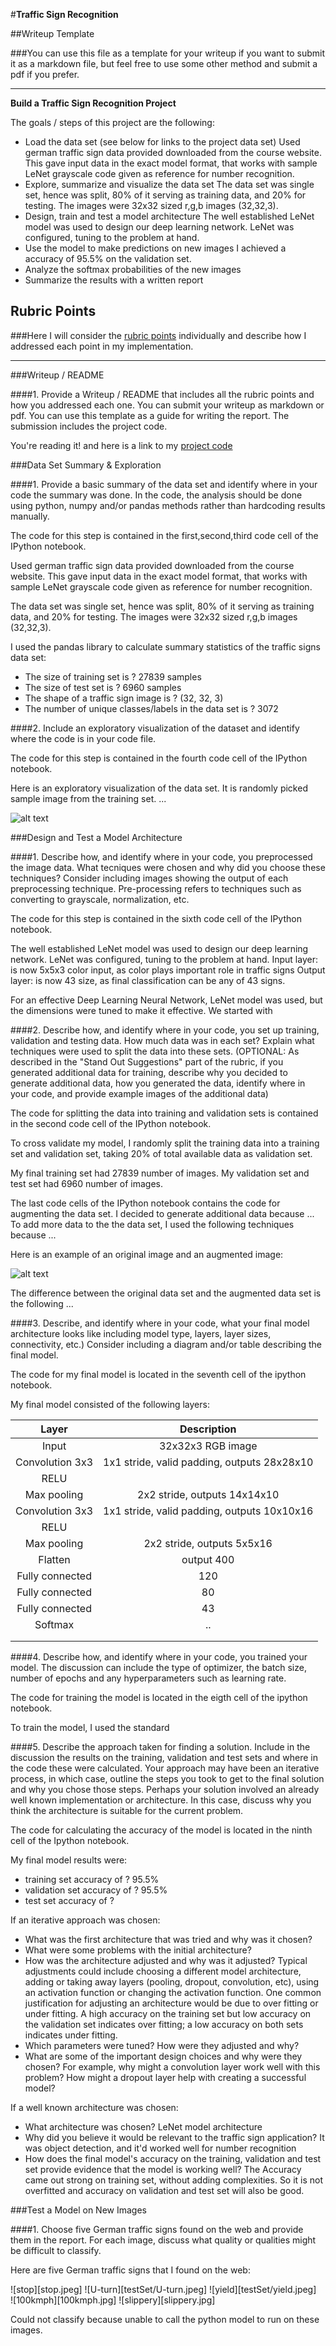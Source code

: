 #**Traffic Sign Recognition** 

##Writeup Template

###You can use this file as a template for your writeup if you want to submit it as a markdown file, but feel free to use some other method and submit a pdf if you prefer.

---

**Build a Traffic Sign Recognition Project**

The goals / steps of this project are the following:
* Load the data set (see below for links to the project data set)
   Used german traffic sign data provided downloaded from the course website. This gave input data in the exact model format, that works with sample LeNet grayscale code given as reference for number recognition. 
* Explore, summarize and visualize the data set
   The data set was single set, hence was split, 80% of it serving as training data, and 20% for testing. The images were 32x32 sized r,g,b images (32,32,3).  
* Design, train and test a model architecture
   The well established LeNet model was used to design our deep learning network. LeNet was configured, tuning to the problem at hand. 
* Use the model to make predictions on new images
   I achieved a accuracy of 95.5% on the validation set. 
* Analyze the softmax probabilities of the new images
* Summarize the results with a written report


[//]: # (Image References)

[image1]: ./examples/visualization.jpg "Visualization"
[image2]: ./examples/grayscale.jpg "Grayscaling"
[image3]: ./examples/random_noise.jpg "Random Noise"
[image4]: ./examples/placeholder.png "Traffic Sign 1"
[image5]: ./examples/placeholder.png "Traffic Sign 2"
[image6]: ./examples/placeholder.png "Traffic Sign 3"
[image7]: ./examples/placeholder.png "Traffic Sign 4"
[image8]: ./examples/placeholder.png "Traffic Sign 5"

## Rubric Points
###Here I will consider the [rubric points](https://review.udacity.com/#!/rubrics/481/view) individually and describe how I addressed each point in my implementation.  

---
###Writeup / README

####1. Provide a Writeup / README that includes all the rubric points and how you addressed each one. You can submit your writeup as markdown or pdf. You can use this template as a guide for writing the report. The submission includes the project code.

You're reading it! and here is a link to my [project code](https://github.com/atif-hussain/CarND-Traffic-Sign-Classifier-Project/blob/master/Traffic_Sign_Classifier.ipynb)

###Data Set Summary & Exploration

####1. Provide a basic summary of the data set and identify where in your code the summary was done. In the code, the analysis should be done using python, numpy and/or pandas methods rather than hardcoding results manually.

The code for this step is contained in the first,second,third code cell of the IPython notebook.  

Used german traffic sign data provided downloaded from the course website. This gave input data in the exact model format, that works with sample LeNet grayscale code given as reference for number recognition. 

The data set was single set, hence was split, 80% of it serving as training data, and 20% for testing. The images were 32x32 sized r,g,b images (32,32,3).  

I used the pandas library to calculate summary statistics of the traffic
signs data set:

* The size of training set is ?   27839 samples
* The size of test set is ?       6960 samples
* The shape of a traffic sign image is ?  (32, 32, 3)
* The number of unique classes/labels in the data set is ?  3072

####2. Include an exploratory visualization of the dataset and identify where the code is in your code file.

The code for this step is contained in the fourth code cell of the IPython notebook.  

Here is an exploratory visualization of the data set. It is randomly picked sample image from the training set. ...

![alt text][image1]

###Design and Test a Model Architecture

####1. Describe how, and identify where in your code, you preprocessed the image data. What tecniques were chosen and why did you choose these techniques? Consider including images showing the output of each preprocessing technique. Pre-processing refers to techniques such as converting to grayscale, normalization, etc.

The code for this step is contained in the sixth code cell of the IPython notebook.

The well established LeNet model was used to design our deep learning network. LeNet was configured, tuning to the problem at hand. 
Input layer: is now 5x5x3 color input, as color plays important role in traffic signs
Output layer: is now 43 size, as final classification can be any of 43 signs. 

For an effective Deep Learning Neural Network, LeNet model was used, but the dimensions were tuned to make it effective. 
We started with 


####2. Describe how, and identify where in your code, you set up training, validation and testing data. How much data was in each set? Explain what techniques were used to split the data into these sets. (OPTIONAL: As described in the "Stand Out Suggestions" part of the rubric, if you generated additional data for training, describe why you decided to generate additional data, how you generated the data, identify where in your code, and provide example images of the additional data)

The code for splitting the data into training and validation sets is contained in the second code cell of the IPython notebook.  

To cross validate my model, I randomly split the training data into a training set and validation set, taking 20% of total available data as validation set. 

My final training set had 27839 number of images. My validation set and test set had 6960 number of images.

The last code cells of the IPython notebook contains the code for augmenting the data set. I decided to generate additional data because ... To add more data to the the data set, I used the following techniques because ... 

Here is an example of an original image and an augmented image:

![alt text][image3]

The difference between the original data set and the augmented data set is the following ... 


####3. Describe, and identify where in your code, what your final model architecture looks like including model type, layers, layer sizes, connectivity, etc.) Consider including a diagram and/or table describing the final model.

The code for my final model is located in the seventh cell of the ipython notebook. 

My final model consisted of the following layers:

| Layer         		|     Description	        					| 
|:---------------------:|:---------------------------------------------:| 
| Input         		| 32x32x3 RGB image   							| 
| Convolution 3x3     	| 1x1 stride, valid padding, outputs 28x28x10 	|
| RELU					|												|
| Max pooling	      	| 2x2 stride,  outputs 14x14x10 				|
| Convolution 3x3     	| 1x1 stride, valid padding, outputs 10x10x16 	|
| RELU					|												|
| Max pooling	      	| 2x2 stride,  outputs 5x5x16 					|
| Flatten       	    | output  400      								|
| Fully connected 		| 120        									|
| Fully connected 		|  80        									|
| Fully connected 		|  43        									|
| Softmax   			|  ..        									|
|						|												|
|						|												|
 

####4. Describe how, and identify where in your code, you trained your model. The discussion can include the type of optimizer, the batch size, number of epochs and any hyperparameters such as learning rate.

The code for training the model is located in the eigth cell of the ipython notebook. 

To train the model, I used the standard 

####5. Describe the approach taken for finding a solution. Include in the discussion the results on the training, validation and test sets and where in the code these were calculated. Your approach may have been an iterative process, in which case, outline the steps you took to get to the final solution and why you chose those steps. Perhaps your solution involved an already well known implementation or architecture. In this case, discuss why you think the architecture is suitable for the current problem.

The code for calculating the accuracy of the model is located in the ninth cell of the Ipython notebook.

My final model results were:
* training set accuracy of ?    95.5%
* validation set accuracy of ?  95.5%
* test set accuracy of ?        

If an iterative approach was chosen:
* What was the first architecture that was tried and why was it chosen?
* What were some problems with the initial architecture?
* How was the architecture adjusted and why was it adjusted? Typical adjustments could include choosing a different model architecture, adding or taking away layers (pooling, dropout, convolution, etc), using an activation function or changing the activation function. One common justification for adjusting an architecture would be due to over fitting or under fitting. A high accuracy on the training set but low accuracy on the validation set indicates over fitting; a low accuracy on both sets indicates under fitting.
* Which parameters were tuned? How were they adjusted and why?
* What are some of the important design choices and why were they chosen? For example, why might a convolution layer work well with this problem? How might a dropout layer help with creating a successful model?

If a well known architecture was chosen:
* What architecture was chosen?
    LeNet model architecture
* Why did you believe it would be relevant to the traffic sign application?
    It was object detection, and it'd worked well for number recognition
* How does the final model's accuracy on the training, validation and test set provide evidence that the model is working well?
    The Accuracy came out strong on training set, without adding complexities. So it is not overfitted and accuracy on validation and test set will also be good. 
 

###Test a Model on New Images

####1. Choose five German traffic signs found on the web and provide them in the report. For each image, discuss what quality or qualities might be difficult to classify.

Here are five German traffic signs that I found on the web:

![stop][stop.jpeg] ![U-turn][testSet/U-turn.jpeg] ![yield][testSet/yield.jpeg]  
![100kmph][100kmph.jpg] ![slippery][slippery.jpg]

Could not classify because unable to call the python model to run on these images. 

